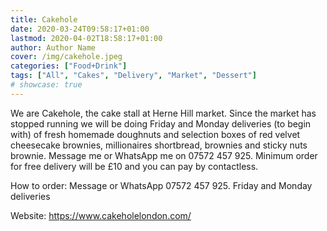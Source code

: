 ```yaml
---
title: Cakehole
date: 2020-03-24T09:58:17+01:00
lastmod: 2020-04-02T18:58:17+01:00
author: Author Name
cover: /img/cakehole.jpeg
categories: ["Food+Drink"]
tags: ["All", "Cakes", "Delivery", "Market", "Dessert"]
# showcase: true
---
```

We are Cakehole, the cake stall at Herne Hill market. Since the market has stopped running we will be doing Friday and Monday deliveries (to begin with) of fresh homemade doughnuts and selection boxes of red velvet cheesecake brownies, millionaires shortbread, brownies and sticky nuts brownie. Message me or WhatsApp me on 07572 457 925. Minimum order for free delivery will be £10 and you can pay by contactless.

How to order: Message or WhatsApp 07572 457 925.  Friday and Monday deliveries

Website: https://www.cakeholelondon.com/		
